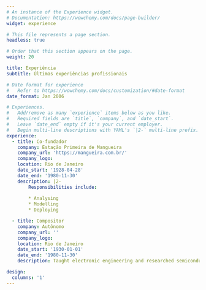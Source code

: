 ```yaml
---
# An instance of the Experience widget.
# Documentation: https://wowchemy.com/docs/page-builder/
widget: experience

# This file represents a page section.
headless: true

# Order that this section appears on the page.
weight: 20

title: Experiência
subtitle: Últimas experiências profissionais

# Date format for experience
#   Refer to https://wowchemy.com/docs/customization/#date-format
date_format: Jan 2006

# Experiences.
#   Add/remove as many `experience` items below as you like.
#   Required fields are `title`, `company`, and `date_start`.
#   Leave `date_end` empty if it's your current employer.
#   Begin multi-line descriptions with YAML's `|2-` multi-line prefix.
experience:
  - title: Co-fundador
    company: Estação Primeira de Mangueira
    company_url: 'https://mangueira.com.br/'
    company_logo:
    location: Rio de Janeiro
    date_start: '1928-04-28'
    date_end: '1980-11-30'
    description: |2-
        Responsibilities include:
        
        * Analysing
        * Modelling
        * Deploying

  - title: Compositor
    company: Autônomo
    company_url: ''
    company_logo:
    location: Rio de Janeiro
    date_start: '1930-01-01'
    date_end: '1980-11-30'
    description: Taught electronic engineering and researched semiconductor physics.

design:
  columns: '1'
---
```

